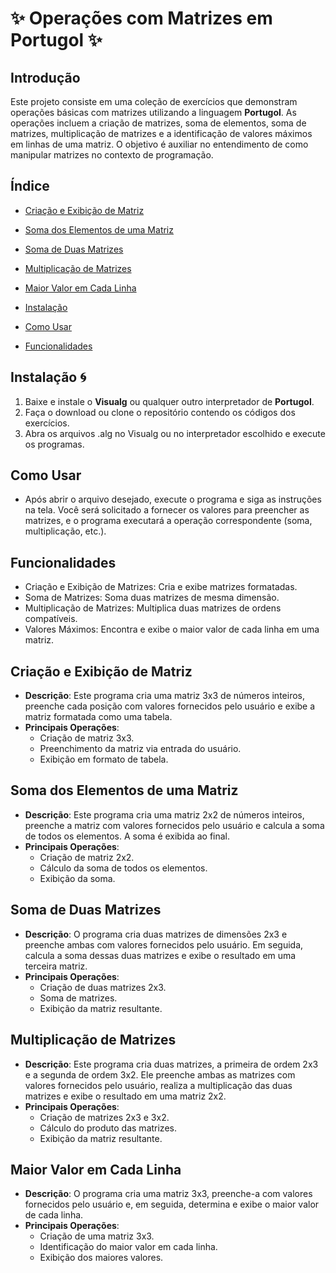 # ✨ Operações com Matrizes em Portugol ✨

## Introdução
Este projeto consiste em uma coleção de exercícios que demonstram operações básicas com matrizes utilizando a linguagem **Portugol**. As operações incluem a criação de matrizes, soma de elementos, soma de matrizes, multiplicação de matrizes e a identificação de valores máximos em linhas de uma matriz. O objetivo é auxiliar no entendimento de como manipular matrizes no contexto de programação.

## Índice
- [Criação e Exibição de Matriz](#criação-e-exibição-de-matriz)
- [Soma dos Elementos de uma Matriz](#soma-dos-elementos-de-uma-matriz)
- [Soma de Duas Matrizes](#soma-de-duas-matrizes)
- [Multiplicação de Matrizes](#multiplicação-de-matrizes)
- [Maior Valor em Cada Linha](#maior-valor-em-cada-linha)

- [Instalação](#instalação)
- [Como Usar](#como-usar)
- [Funcionalidades](#funcionalidades)

## Instalação 🌀
1. Baixe e instale o **Visualg** ou qualquer outro interpretador de **Portugol**.
2. Faça o download ou clone o repositório contendo os códigos dos exercícios.
3. Abra os arquivos .alg no Visualg ou no interpretador escolhido e execute os programas.

## Como Usar
- Após abrir o arquivo desejado, execute o programa e siga as instruções na tela. Você será solicitado a fornecer os valores para preencher as matrizes, e o programa executará a operação correspondente (soma, multiplicação, etc.).

## Funcionalidades
- Criação e Exibição de Matrizes: Cria e exibe matrizes formatadas.
- Soma de Matrizes: Soma duas matrizes de mesma dimensão.
- Multiplicação de Matrizes: Multiplica duas matrizes de ordens compatíveis.
- Valores Máximos: Encontra e exibe o maior valor de cada linha em uma matriz.
  

## Criação e Exibição de Matriz
- **Descrição**: Este programa cria uma matriz 3x3 de números inteiros, preenche cada posição com valores fornecidos pelo usuário e exibe a matriz formatada como uma tabela.
- **Principais Operações**:
  - Criação de matriz 3x3.
  - Preenchimento da matriz via entrada do usuário.
  - Exibição em formato de tabela.

## Soma dos Elementos de uma Matriz
- **Descrição**: Este programa cria uma matriz 2x2 de números inteiros, preenche a matriz com valores fornecidos pelo usuário e calcula a soma de todos os elementos. A soma é exibida ao final.
- **Principais Operações**:
  - Criação de matriz 2x2.
  - Cálculo da soma de todos os elementos.
  - Exibição da soma.

## Soma de Duas Matrizes
- **Descrição**: O programa cria duas matrizes de dimensões 2x3 e preenche ambas com valores fornecidos pelo usuário. Em seguida, calcula a soma dessas duas matrizes e exibe o resultado em uma terceira matriz.
- **Principais Operações**:
  - Criação de duas matrizes 2x3.
  - Soma de matrizes.
  - Exibição da matriz resultante.

## Multiplicação de Matrizes
- **Descrição**: Este programa cria duas matrizes, a primeira de ordem 2x3 e a segunda de ordem 3x2. Ele preenche ambas as matrizes com valores fornecidos pelo usuário, realiza a multiplicação das duas matrizes e exibe o resultado em uma matriz 2x2.
- **Principais Operações**:
  - Criação de matrizes 2x3 e 3x2.
  - Cálculo do produto das matrizes.
  - Exibição da matriz resultante.

## Maior Valor em Cada Linha
- **Descrição**: O programa cria uma matriz 3x3, preenche-a com valores fornecidos pelo usuário e, em seguida, determina e exibe o maior valor de cada linha.
- **Principais Operações**:
  - Criação de uma matriz 3x3.
  - Identificação do maior valor em cada linha.
  - Exibição dos maiores valores.
